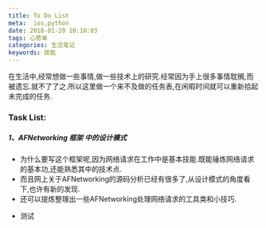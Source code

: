 ```yaml
---
title: To Do List
meta:  ios,python
date: 2018-01-20 10:10:03
tags: 心愿单
categories: 生活笔记
keywords: 技能
---
```


在生活中,经常想做一些事情,做一些技术上的研究.经常因为手上很多事情耽搁,而被遗忘.就不了了之.所以这里做一个来不及做的任务表,在闲暇时间就可以重新拾起未完成的任务.

### Task List:
##### 1、AFNetworking 框架 中的设计模式
* 为什么要写这个框架呢,因为网络请求在工作中是基本技能.既能锤炼网络请求的基本功,还能熟悉其中的技术点.
* 而且网上关于AFNetworking的源码分析已经有很多了,从设计模式的角度看下,也许有新的发现.
* 还可以提炼整理出一些AFNetworking处理网络请求的工具类和小技巧.
+ 测试
	